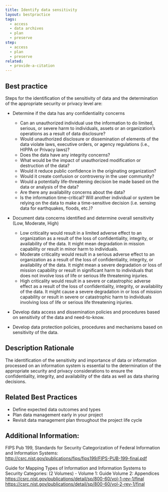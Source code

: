 ```yaml
---
title: Identify data sensitivity
layout: bestpractice
tags:
  - access
  - data archives
  - plan
  - preserve
step:
  - access
  - plan
  - preserve
related:
  - provide-a-citation
---
```


## Best practice
Steps for the identification of the sensitivity of data and the determination of the appropriate security or privacy level are:
- Determine if the data has any confidentiality concerns
  - Can an unauthorized individual use the information to do limited, serious, or severe harm to individuals, assets or an organization’s operations as a result of data disclosure?
  - Would unauthorized disclosure or dissemination of elements of the data violate laws, executive orders, or agency regulations (i.e., HIPPA or Privacy laws)?
  - Does the data have any integrity concerns?
  - What would be the impact of unauthorized modification or destruction of the data?
  - Would it reduce public confidence in the originating organization?
  - Would it create confusion or controversy in the user community?
  - Would a potentially life-threatening decision be made based on the data or analysis of the data?
  - Are there any availability concerns about the data?
  - Is the information time-critical? Will another individual or system be relying on the data to make a time-sensitive decision (i.e. sensing data for earthquakes, floods, etc.)? 
    
- Document data concerns identified and determine overall sensitivity (Low, Moderate, High)
  - Low criticality would result in a limited adverse effect to an organization as a result of the loss of confidentiality, integrity, or availability of the data. It might mean degradation in mission capability or result in minor harm to individuals.
  - Moderate criticality would result in a serious adverse effect to an organization as a result of the loss of confidentiality, integrity, or availability of the data. It might mean a severe degradation or loss of mission capability or result in significant harm to individuals that does not involve loss of life or serious life threatening injuries.
  - High criticality would result in a severe or catastrophic adverse effect as a result of the loss of confidentiality, integrity, or availability of the data. It might cause a severe degradation in or loss of mission capability or result in severe or catastrophic harm to individuals involving loss of life or serious life threatening injuries. 
    
- Develop data access and dissemination policies and procedures based on sensitivity of the data and need-to-know.
- Develop data protection policies, procedures and mechanisms based on sensitivity of the data. 

## Description Rationale
The identification of the sensitivity and importance of data or information processed on an information system is essential to the determination of the appropriate security and privacy considerations to ensure the confidentiality, integrity, and availability of the data as well as data sharing decisions.

## Related Best Practices
- Define expected data outcomes and types
- Plan data management early in your project
- Revisit data management plan throughout the project life cycle

## Additional Information: 

FIPS Pub 199, Standards for Security Categorization of Federal Information and Information Systems: http://csrc.nist.gov/publications/fips/fips199/FIPS-PUB-199-final.pdf

Guide for Mapping Types of Information and Information Systems to Security Categories: (2 Volumes) - Volume 1: Guide Volume 2: Appendices
https://csrc.nist.gov/publications/detail/sp/800-60/vol-1-rev-1/final
https://csrc.nist.gov/publications/detail/sp/800-60/vol-2-rev-1/final
